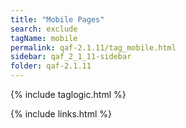 ```yaml
---
title: "Mobile Pages"
search: exclude
tagName: mobile
permalink: qaf-2.1.11/tag_mobile.html
sidebar: qaf_2_1_11-sidebar
folder: qaf-2.1.11
---
```

{% include taglogic.html %}

{% include links.html %}
